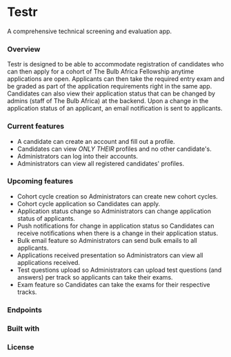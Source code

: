# Testr
A comprehensive technical screening and evaluation app. 


### Overview
Testr is designed to be able to accommodate registration of candidates who can then apply for a cohort of The Bulb Africa Fellowship anytime applications are open. Applicants can then take the required entry exam and be graded as part of the application requirements right in the same app. Candidates can also view their application status that can be changed by admins (staff of The Bulb Africa) at the backend. Upon a change in the application status of an applicant, an email notification is sent to applicants. 


### Current features
- A candidate can create an account and fill out a profile.
- Candidates can view *ONLY* *THEIR* profiles and no other candidate's.
- Administrators can log into their accounts.
- Administrators can view all registered candidates' profiles.


### Upcoming features
- Cohort cycle creation so Administrators can create new cohort cycles.
- Cohort cycle application so Candidates can apply.
- Application status change so Administrators can change application status of applicants.
- Push notifications for change in application status so Candidates can receive notifications when there is a change in their application status.
- Bulk email feature so Administrators can send bulk emails to all applicants.
- Applications received presentation so Administrators can view all applications received.
- Test questions upload so Administrators can upload test questions (and answers) per track so applicants can take their exams.
- Exam feature so Candidates can take the exams for their respective tracks.


### Endpoints


### Built with


### License


